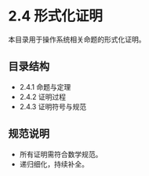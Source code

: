 # 2.4 形式化证明

本目录用于操作系统相关命题的形式化证明。

## 目录结构

- 2.4.1 命题与定理
- 2.4.2 证明过程
- 2.4.3 证明符号与规范

## 规范说明

- 所有证明需符合数学规范。
- 递归细化，持续补全。

